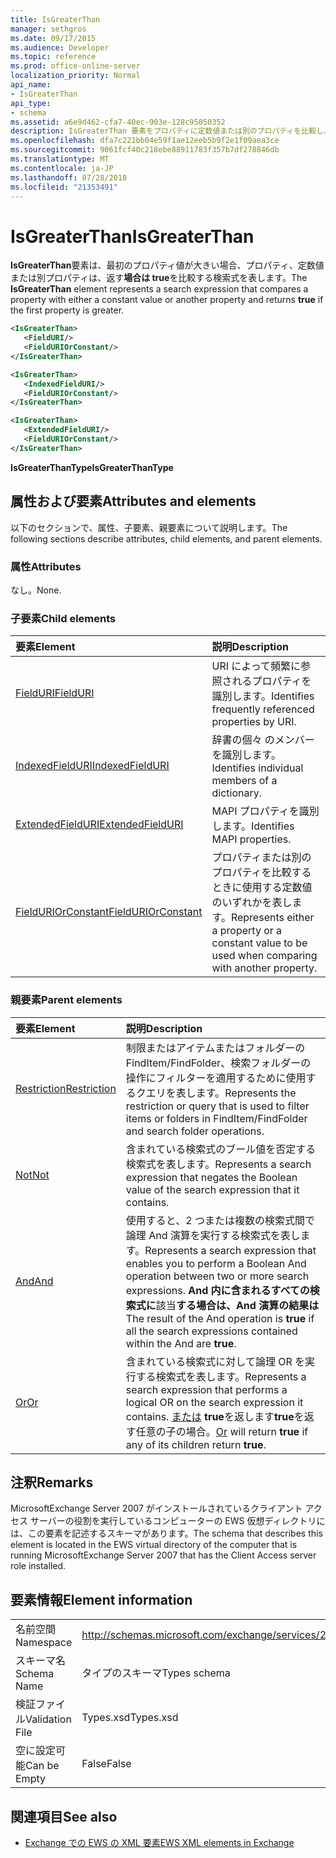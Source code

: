 ```yaml
---
title: IsGreaterThan
manager: sethgros
ms.date: 09/17/2015
ms.audience: Developer
ms.topic: reference
ms.prod: office-online-server
localization_priority: Normal
api_name:
- IsGreaterThan
api_type:
- schema
ms.assetid: a6e9d462-cfa7-40ec-903e-128c95050352
description: IsGreaterThan 要素をプロパティに定数値または別のプロパティを比較し、最初のプロパティ値が大きい場合に true を返す検索式を表します。
ms.openlocfilehash: dfa7c221bb04e59f1ae12eeb5b9f2e1f09aea3ce
ms.sourcegitcommit: 9061fcf40c218ebe88911783f357b7df278846db
ms.translationtype: MT
ms.contentlocale: ja-JP
ms.lasthandoff: 07/28/2018
ms.locfileid: "21353491"
---
```

# <a name="isgreaterthan"></a><span data-ttu-id="b8a3a-103">IsGreaterThan</span><span class="sxs-lookup"><span data-stu-id="b8a3a-103">IsGreaterThan</span></span>

<span data-ttu-id="b8a3a-104">**IsGreaterThan**要素は、最初のプロパティ値が大きい場合、プロパティ、定数値または別プロパティは、返す**場合は true**を比較する検索式を表します。</span><span class="sxs-lookup"><span data-stu-id="b8a3a-104">The **IsGreaterThan** element represents a search expression that compares a property with either a constant value or another property and returns **true** if the first property is greater.</span></span> 
  
```xml
<IsGreaterThan>
   <FieldURI/>
   <FieldURIOrConstant/>
</IsGreaterThan>
```

```xml
<IsGreaterThan>
   <IndexedFieldURI/> 
   <FieldURIOrConstant/>
</IsGreaterThan>
```

```xml
<IsGreaterThan>
   <ExtendedFieldURI/>
   <FieldURIOrConstant/>
</IsGreaterThan>
```

<span data-ttu-id="b8a3a-105">**IsGreaterThanType**</span><span class="sxs-lookup"><span data-stu-id="b8a3a-105">**IsGreaterThanType**</span></span>

## <a name="attributes-and-elements"></a><span data-ttu-id="b8a3a-106">属性および要素</span><span class="sxs-lookup"><span data-stu-id="b8a3a-106">Attributes and elements</span></span>

<span data-ttu-id="b8a3a-107">以下のセクションで、属性、子要素、親要素について説明します。</span><span class="sxs-lookup"><span data-stu-id="b8a3a-107">The following sections describe attributes, child elements, and parent elements.</span></span>
  
### <a name="attributes"></a><span data-ttu-id="b8a3a-108">属性</span><span class="sxs-lookup"><span data-stu-id="b8a3a-108">Attributes</span></span>

<span data-ttu-id="b8a3a-109">なし。</span><span class="sxs-lookup"><span data-stu-id="b8a3a-109">None.</span></span>
  
### <a name="child-elements"></a><span data-ttu-id="b8a3a-110">子要素</span><span class="sxs-lookup"><span data-stu-id="b8a3a-110">Child elements</span></span>

|<span data-ttu-id="b8a3a-111">**要素**</span><span class="sxs-lookup"><span data-stu-id="b8a3a-111">**Element**</span></span>|<span data-ttu-id="b8a3a-112">**説明**</span><span class="sxs-lookup"><span data-stu-id="b8a3a-112">**Description**</span></span>|
|:-----|:-----|
|[<span data-ttu-id="b8a3a-113">FieldURI</span><span class="sxs-lookup"><span data-stu-id="b8a3a-113">FieldURI</span></span>](fielduri.md) <br/> |<span data-ttu-id="b8a3a-114">URI によって頻繁に参照されるプロパティを識別します。</span><span class="sxs-lookup"><span data-stu-id="b8a3a-114">Identifies frequently referenced properties by URI.</span></span>  <br/> |
|[<span data-ttu-id="b8a3a-115">IndexedFieldURI</span><span class="sxs-lookup"><span data-stu-id="b8a3a-115">IndexedFieldURI</span></span>](indexedfielduri.md) <br/> |<span data-ttu-id="b8a3a-116">辞書の個々 のメンバーを識別します。</span><span class="sxs-lookup"><span data-stu-id="b8a3a-116">Identifies individual members of a dictionary.</span></span>  <br/> |
|[<span data-ttu-id="b8a3a-117">ExtendedFieldURI</span><span class="sxs-lookup"><span data-stu-id="b8a3a-117">ExtendedFieldURI</span></span>](extendedfielduri.md) <br/> |<span data-ttu-id="b8a3a-118">MAPI プロパティを識別します。</span><span class="sxs-lookup"><span data-stu-id="b8a3a-118">Identifies MAPI properties.</span></span>  <br/> |
|[<span data-ttu-id="b8a3a-119">FieldURIOrConstant</span><span class="sxs-lookup"><span data-stu-id="b8a3a-119">FieldURIOrConstant</span></span>](fielduriorconstant.md) <br/> |<span data-ttu-id="b8a3a-120">プロパティまたは別のプロパティを比較するときに使用する定数値のいずれかを表します。</span><span class="sxs-lookup"><span data-stu-id="b8a3a-120">Represents either a property or a constant value to be used when comparing with another property.</span></span>  <br/> |
   
### <a name="parent-elements"></a><span data-ttu-id="b8a3a-121">親要素</span><span class="sxs-lookup"><span data-stu-id="b8a3a-121">Parent elements</span></span>

|<span data-ttu-id="b8a3a-122">**要素**</span><span class="sxs-lookup"><span data-stu-id="b8a3a-122">**Element**</span></span>|<span data-ttu-id="b8a3a-123">**説明**</span><span class="sxs-lookup"><span data-stu-id="b8a3a-123">**Description**</span></span>|
|:-----|:-----|
|[<span data-ttu-id="b8a3a-124">Restriction</span><span class="sxs-lookup"><span data-stu-id="b8a3a-124">Restriction</span></span>](restriction.md) <br/> |<span data-ttu-id="b8a3a-125">制限またはアイテムまたはフォルダーの FindItem/FindFolder、検索フォルダーの操作にフィルターを適用するために使用するクエリを表します。</span><span class="sxs-lookup"><span data-stu-id="b8a3a-125">Represents the restriction or query that is used to filter items or folders in FindItem/FindFolder and search folder operations.</span></span>  <br/> |
|[<span data-ttu-id="b8a3a-126">Not</span><span class="sxs-lookup"><span data-stu-id="b8a3a-126">Not</span></span>](not.md) <br/> |<span data-ttu-id="b8a3a-127">含まれている検索式のブール値を否定する検索式を表します。</span><span class="sxs-lookup"><span data-stu-id="b8a3a-127">Represents a search expression that negates the Boolean value of the search expression that it contains.</span></span>  <br/> |
|[<span data-ttu-id="b8a3a-128">And</span><span class="sxs-lookup"><span data-stu-id="b8a3a-128">And</span></span>](and.md) <br/> |<span data-ttu-id="b8a3a-129">使用すると、2 つまたは複数の検索式間で論理 And 演算を実行する検索式を表します。</span><span class="sxs-lookup"><span data-stu-id="b8a3a-129">Represents a search expression that enables you to perform a Boolean And operation between two or more search expressions.</span></span> <span data-ttu-id="b8a3a-130">**And 内に含まれるすべての検索式に**該当**する場合は、And 演算の結果は**</span><span class="sxs-lookup"><span data-stu-id="b8a3a-130">The result of the And operation is **true** if all the search expressions contained within the And are **true**.</span></span>  <br/> |
|[<span data-ttu-id="b8a3a-131">Or</span><span class="sxs-lookup"><span data-stu-id="b8a3a-131">Or</span></span>](or.md) <br/> |<span data-ttu-id="b8a3a-132">含まれている検索式に対して論理 OR を実行する検索式を表します。</span><span class="sxs-lookup"><span data-stu-id="b8a3a-132">Represents a search expression that performs a logical OR on the search expression it contains.</span></span> <span data-ttu-id="b8a3a-133">[または](or.md) **true**を返します**true**を返す任意の子の場合。</span><span class="sxs-lookup"><span data-stu-id="b8a3a-133">[Or](or.md) will return **true** if any of its children return **true**.</span></span>  <br/> |
   
## <a name="remarks"></a><span data-ttu-id="b8a3a-134">注釈</span><span class="sxs-lookup"><span data-stu-id="b8a3a-134">Remarks</span></span>

<span data-ttu-id="b8a3a-135">MicrosoftExchange Server 2007 がインストールされているクライアント アクセス サーバーの役割を実行しているコンピューターの EWS 仮想ディレクトリには、この要素を記述するスキーマがあります。</span><span class="sxs-lookup"><span data-stu-id="b8a3a-135">The schema that describes this element is located in the EWS virtual directory of the computer that is running MicrosoftExchange Server 2007 that has the Client Access server role installed.</span></span>
  
## <a name="element-information"></a><span data-ttu-id="b8a3a-136">要素情報</span><span class="sxs-lookup"><span data-stu-id="b8a3a-136">Element information</span></span>

|||
|:-----|:-----|
|<span data-ttu-id="b8a3a-137">名前空間</span><span class="sxs-lookup"><span data-stu-id="b8a3a-137">Namespace</span></span>  <br/> |http://schemas.microsoft.com/exchange/services/2006/types  <br/> |
|<span data-ttu-id="b8a3a-138">スキーマ名</span><span class="sxs-lookup"><span data-stu-id="b8a3a-138">Schema Name</span></span>  <br/> |<span data-ttu-id="b8a3a-139">タイプのスキーマ</span><span class="sxs-lookup"><span data-stu-id="b8a3a-139">Types schema</span></span>  <br/> |
|<span data-ttu-id="b8a3a-140">検証ファイル</span><span class="sxs-lookup"><span data-stu-id="b8a3a-140">Validation File</span></span>  <br/> |<span data-ttu-id="b8a3a-141">Types.xsd</span><span class="sxs-lookup"><span data-stu-id="b8a3a-141">Types.xsd</span></span>  <br/> |
|<span data-ttu-id="b8a3a-142">空に設定可能</span><span class="sxs-lookup"><span data-stu-id="b8a3a-142">Can be Empty</span></span>  <br/> |<span data-ttu-id="b8a3a-143">False</span><span class="sxs-lookup"><span data-stu-id="b8a3a-143">False</span></span>  <br/> |
   
## <a name="see-also"></a><span data-ttu-id="b8a3a-144">関連項目</span><span class="sxs-lookup"><span data-stu-id="b8a3a-144">See also</span></span>

- [<span data-ttu-id="b8a3a-145">Exchange での EWS の XML 要素</span><span class="sxs-lookup"><span data-stu-id="b8a3a-145">EWS XML elements in Exchange</span></span>](ews-xml-elements-in-exchange.md)

